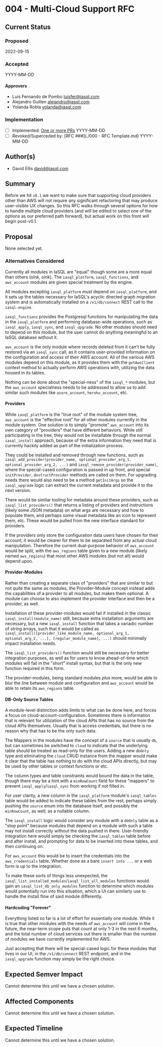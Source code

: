 # 004 - Multi-Cloud Support RFC

## Current Status

### Proposed

2022-09-15

### Accepted

YYYY-MM-DD

#### Approvers

- Luis Fernando de Pombo <luisfer@iasql.com>
- Alejandro Guillen <alejandro@iasql.com>
- Yolanda Robla <yolanda@iasql.com>

### Implementation

- [ ] Implemented: [One or more PRs](https://github.com/iasql/iasql-engine/some-pr-link-here) YYYY-MM-DD
- [ ] Revoked/Superceded by: [RFC ###](./000 - RFC Template.md) YYYY-MM-DD

## Author(s)

- David Ellis <david@iasql.com>

## Summary

Before we hit `v0.1` we want to make sure that supporting cloud providers other than AWS will not require any significant refactoring that may produce user-visible UX changes. So this RFC walks through several options for how to handle multiple cloud providers (and will be edited to select one of the options as our preferred path forward), but actual work on this front will begin post-v0.1.

## Proposal

None selected yet.

### Alternatives Considered

Currently all modules in IaSQL are "equal" though some are a more equal than others (oink, oink). The `iasql_platform`, `iasql_functions`, and `aws_account` modules are given special treatment by the engine.

All modules excepting `iasql_platform` *must* depend on `iasql_platform`, and it sets up the tables necessary for IaSQL's acyclic directed graph migration system and is automatically installed on a `/v1/db/connect` REST call to the `iasql-engine`.

`iasql_functions` provides the Postgresql functions for manipulating the data in the `iasql_platform` and performing database-wide operations, such as `iasql_apply`, `iasql_sync`, and `iasql_upgrade`. No other modules should need to depend on this module, but the user cannot do anything meaningful to an IaSQL database without it.

`aws_account` is the only module where records deleted from it can't be fully restored via an `iasql_sync` call, as it contains user-provided information on the configuration and access of their AWS account. All of the various AWS modules depend on this module, as it provides them with the `getAwsClient` context method to actually perform AWS operations with, utilizing the data housed in its tables.

Nothing can be done about the "special-ness" of the `iasql_*` modules, but the `aws_account` specialness needs to be addressed to allow us to add similar such modules like `azure_account`, `heroku_account`, etc.

#### Providers

While `iasql_platform` is the "true root" of the module system tree, `aws_account` is the "effective root" for all other modules currently in the module system. One solution is to simply "promote" `aws_account` into its own category of "providers" that have different behaviors. While still participating in the tree, they would not be installable through the normal `iasql_install` approach, because of the extra information they need that is currently hackily added as part of the initialization process.

They could be installed and removed through new functions, such as `iasql_add_provider(provider_name, optional_provider_arg_1, optional_provider_arg_2, ...)` and `iasql_remove_provider(provider_name)`, where the special-cased configuration is passed in up front, and special `initProvider`, `destructProvider` methods are called on them. For upgrading needs there would also need to be a method `getInitArgs` so the `iasql_upgrade` logic can extract the current metadata and provide it to the next version.

There would be similar tooling for metadata around these providers, such as `iasql_list_providers()` that returns a listing of providers and instructions (likely some JSON metadata) on what args are necessary and how to populate them, and perhaps some visual metadata like an icon to represent them, etc. These would be pulled from the new interface standard for providers.

If the providers only store the configuration data users have chosen for their account, it would be clearer for them to be separated from any actual cloud manipulation. Therefore the current dual-purpose behavior of `aws_account` would be split, with the `aws_regions` table given to a new module (likely named `aws_regions`) that most other AWS modules (but not all) would depend upon.

#### Provider-Modules

Rather than creating a separate class of "providers" that are similar to but not quite the same as modules, the Provider-Module concept instead adds the capabilities of a provider to all modules, but makes them optional. A module can choose to also implement the provider interface and then be a provider, as well.

Installation of these provider-modules would fail if installed in the classic `iasql_install(module_name)` still, because extra installation arguments are necessary, but a new `iasql_install` function that takes a variadic number of string arrays, such that it would be called as `iasql_install([provider_like_module_name, optional_arg_1, optional_arg_2, ...], [regular_module_name], ...)` should minimally impact installation needs.

The `iasql_list_providers()` function would still be necessary for better integration purposes, as well as for users to know ahead-of-time which modules will fail in the "short" install syntax, but that is the only new function required in this form.

The provider-modules, being standard modules *plus* more, would be able to blur the line between module and configuration and `aws_account` would be able to retain its `aws_regions` table.

#### DB-Only Source Tables

A module-level distinction adds limits to what can be done here, and forces a focus on cloud-account-configuration. Sometimes there is information that is relevant for utilization of the cloud APIs that has no source from the cloud APIs themselves. Usually that is access credentials, but there is no reason why that has to be the only such data.

The Mappers in the modules have the concept of a `source` that is usually `db`, but can sometimes be switched to `cloud` to indicate that the underlying table should be treated as read-only for the users. Adding a new `dbOnly` type and eliminating the `cloud` CRUD instance from the mapper would make it clear that the table has nothing to do with the cloud APIs directly, but may be used by other tables or context functions or etc.

The column types and table constraints would bound the data in the table, though there may be a hint with a `minRowCount` field for these "mappers" to prevent `iasql_apply`/`iasql_sync` from working if not filled in.

For user clarity, a new column in the `iasql_platform` module's `iasql_tables` table would be added to indicate these tables from the rest, perhaps simply pushing the `source` enum into the database itself, and possibly the `minRowCount`, as well, as a nullable column.

The `iasql_install` logic would consider any module with a `dbOnly` table as a "stop point" because modules that depend on a module with such a table may not install correctly without the data pushed in there. User-friendly integration here would simply be checking the `iasql_tables` table before and after install, and prompting for data to be inserted into these tables, and then continuing on.

For `aws_account` this would be to insert the credentials into the `aws_credentials` table. Whether done as a bare `insert into ...` or a web form is up to the integration.

To make these sorts of things less unexpected, the `iasql_list_installed_modules`/`iasql_list_all_modules` functions would gain an `iasql_list_db_only_modules` function to determine which modules would potentially run into this situation, which a UI can similarly use to handle the install flow of said module differently.

#### Hardcoding "Forever"

Everything listed so far is a lot of effort for essentially one module. While it is true that other modules with the needs of `aws_account` will come in the future, the near-term scope puts that count at only 1-3 in the next 6 months, and the total number of cloud services out there is smaller than the number of modules we have currently implemented for AWS.

Just accepting that there will be special-cased logic for these modules that lives in our UI, in the `/v1/db/connect` REST endpoint, and in the `iasql_upgrade` function may simply be the right choice.

## Expected Semver Impact

Cannot determine this until we have a chosen solution.

## Affected Components

Cannot determine this until we have a chosen solution.

## Expected Timeline

Cannot determine this until we have a chosen solution.
